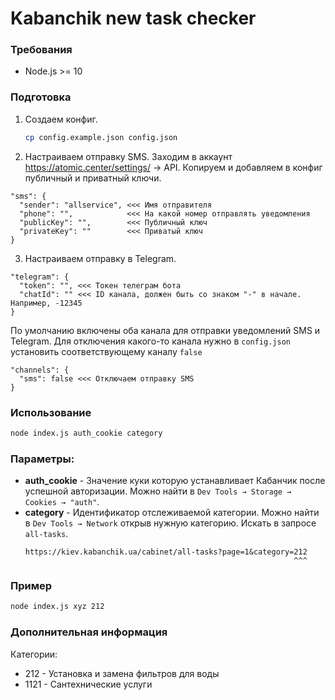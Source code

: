 # Kabanchik new task checker

### Требования
- Node.js >= 10

### Подготовка
1. Создаем конфиг.
    ```bash
    cp config.example.json config.json
    ```
2. Настраиваем отправку SMS. Заходим в аккаунт https://atomic.center/settings/ → API. Копируем и добавляем в конфиг публичный и приватный ключи.
```
"sms": {
  "sender": "allservice", <<< Имя отправителя
  "phone": "",            <<< На какой номер отправлять уведомления
  "publicKey": "",        <<< Публичный ключ
  "privateKey": ""        <<< Приватый ключ
}
```
3. Настраиваем отправку в Telegram.
```
"telegram": {
  "token": "", <<< Токен телеграм бота
  "chatId": "" <<< ID канала, должен быть со знаком "-" в начале. Например, -12345
}
```

По умолчанию включены оба канала для отправки уведомлений SMS и Telegram. Для отключения какого-то канала нужно в `config.json` установить соответствующему каналу `false`
```
"channels": {
  "sms": false <<< Отключаем отправку SMS
}
```

### Использование
```bash
node index.js auth_cookie category
```

### Параметры:
- **auth_cookie** - Значение куки которую устанавливает Кабанчик после успешной авторизации. Можно найти в `Dev Tools → Storage → Cookies → "auth"`.
- **category** - Идентификатор отслеживаемой категории.
    Можно найти в `Dev Tools → Network` открыв нужную категорию. Искать в запросе `all-tasks`.
    ```
    https://kiev.kabanchik.ua/cabinet/all-tasks?page=1&category=212
                                                                ^^^
    ```
### Пример
```bash
node index.js xyz 212
```

### Дополнительная информация

Категории:
- 212 - Установка и замена фильтров для воды
- 1121 - Сантехнические услуги
